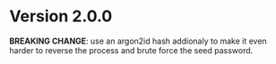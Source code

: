# Version 2.0.0

**BREAKING CHANGE**: use an argon2id hash addionaly to make it even harder to reverse the process and brute force the seed password.